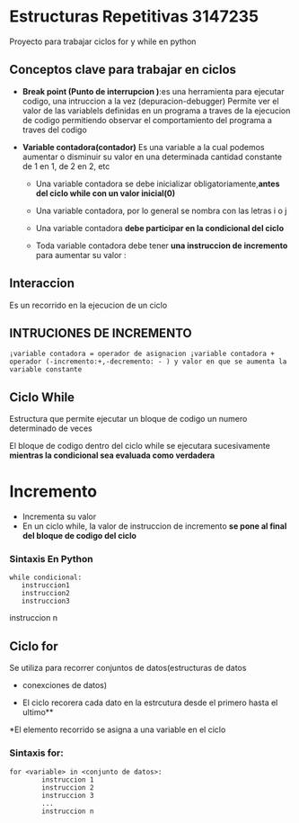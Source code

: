 # Estructuras Repetitivas 3147235
Proyecto para trabajar ciclos for y while en python

## Conceptos clave para trabajar en ciclos 

* **Break point (Punto de interrupcion )**:es una herramienta para ejecutar codigo, una intruccion a la vez (depuracion-debugger)
 Permite ver el valor de las variablels definidas en un programa a traves de la ejecucion de codigo permitiendo observar el comportamiento del programa a traves del codigo 

 * **Variable contadora(contador)** Es una variable a la cual podemos aumentar o disminuir su valor en una determinada cantidad constante de 1 en 1, de 2 en 2, etc

    - Una variable contadora se debe inicializar obligatoriamente,**antes del ciclo while con un valor inicial(0)**
    - Una variable contadora, por lo general se nombra con las letras i o j  
    - Una variable contadora **debe participar en la condicional del ciclo**

    - Toda variable contadora debe tener  **una instruccion de incremento** para aumentar su valor : 
        

## Interaccion
Es un recorrido en la ejecucion de un ciclo 
## INTRUCIONES DE INCREMENTO
```
¡variable contadora = operador de asignacion ¡variable contadora + operador (-incremento:+,-decremento: - ) y valor en que se aumenta la variable constante
```         

## Ciclo While  

Estructura que permite ejecutar un bloque 
de codigo un numero determinado de veces 

El bloque de codigo dentro del ciclo while se ejecutara sucesivamente **mientras la condicional sea evaluada como verdadera**

# Incremento
- Incrementa su valor 
- En un ciclo while, la valor de instruccion  de incremento **se pone al final del bloque de codigo del ciclo**    


### Sintaxis En Python
```
while condicional:
   instruccion1
   instruccion2
   instruccion3
```
instruccion n 

## Ciclo for 

Se utiliza para recorrer
conjuntos de datos(estructuras de datos
- conexciones de datos) 

* El ciclo recorera cada dato
 en la estrcutura desde el primero
  hasta el ultimo**
  
*El elemento recorrido se asigna
a una variable en el ciclo

### Sintaxis for:
```
for <variable> in <conjunto de datos>:
        instruccion 1
        instruccion 2
        instruccion 3
        ...
        instruccion n
```